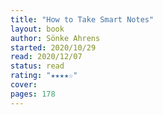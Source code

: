 ```yaml
---
title: "How to Take Smart Notes"
layout: book
author: Sönke Ahrens
started: 2020/10/29
read: 2020/12/07
status: read
rating: "★★★★☆"
cover: 
pages: 178
---
```

